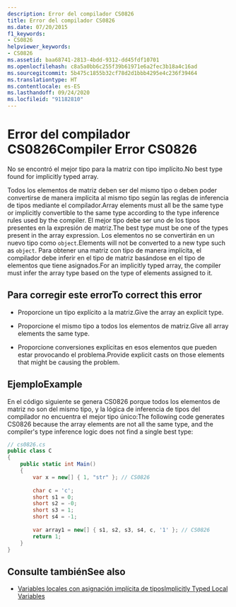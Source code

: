 ```yaml
---
description: Error del compilador CS0826
title: Error del compilador CS0826
ms.date: 07/20/2015
f1_keywords:
- CS0826
helpviewer_keywords:
- CS0826
ms.assetid: baa68741-2813-4bdd-9312-dd45fdf10701
ms.openlocfilehash: c8a5a0bb6c255f39b61971e6a2fec3b18a4c16ad
ms.sourcegitcommit: 5b475c1855b32cf78d2d1bbb4295e4c236f39464
ms.translationtype: HT
ms.contentlocale: es-ES
ms.lasthandoff: 09/24/2020
ms.locfileid: "91182810"
---
```

# <a name="compiler-error-cs0826"></a><span data-ttu-id="f630d-103">Error del compilador CS0826</span><span class="sxs-lookup"><span data-stu-id="f630d-103">Compiler Error CS0826</span></span>

<span data-ttu-id="f630d-104">No se encontró el mejor tipo para la matriz con tipo implícito.</span><span class="sxs-lookup"><span data-stu-id="f630d-104">No best type found for implicitly typed array.</span></span>  
  
 <span data-ttu-id="f630d-105">Todos los elementos de matriz deben ser del mismo tipo o deben poder convertirse de manera implícita al mismo tipo según las reglas de inferencia de tipos mediante el compilador.</span><span class="sxs-lookup"><span data-stu-id="f630d-105">Array elements must all be the same type or implicitly convertible to the same type according to the type inference rules used by the compiler.</span></span> <span data-ttu-id="f630d-106">El mejor tipo debe ser uno de los tipos presentes en la expresión de matriz.</span><span class="sxs-lookup"><span data-stu-id="f630d-106">The best type must be one of the types present in the array expression.</span></span> <span data-ttu-id="f630d-107">Los elementos no se convertirán en un nuevo tipo como `object`.</span><span class="sxs-lookup"><span data-stu-id="f630d-107">Elements will not be converted to a new type such as `object`.</span></span> <span data-ttu-id="f630d-108">Para obtener una matriz con tipo de manera implícita, el compilador debe inferir en el tipo de matriz basándose en el tipo de elementos que tiene asignados.</span><span class="sxs-lookup"><span data-stu-id="f630d-108">For an implicitly typed array, the compiler must infer the array type based on the type of elements assigned to it.</span></span>  
  
## <a name="to-correct-this-error"></a><span data-ttu-id="f630d-109">Para corregir este error</span><span class="sxs-lookup"><span data-stu-id="f630d-109">To correct this error</span></span>  
  
- <span data-ttu-id="f630d-110">Proporcione un tipo explícito a la matriz.</span><span class="sxs-lookup"><span data-stu-id="f630d-110">Give the array an explicit type.</span></span>  
  
- <span data-ttu-id="f630d-111">Proporcione el mismo tipo a todos los elementos de matriz.</span><span class="sxs-lookup"><span data-stu-id="f630d-111">Give all array elements the same type.</span></span>  
  
- <span data-ttu-id="f630d-112">Proporcione conversiones explícitas en esos elementos que pueden estar provocando el problema.</span><span class="sxs-lookup"><span data-stu-id="f630d-112">Provide explicit casts on those elements that might be causing the problem.</span></span>  
  
## <a name="example"></a><span data-ttu-id="f630d-113">Ejemplo</span><span class="sxs-lookup"><span data-stu-id="f630d-113">Example</span></span>  

 <span data-ttu-id="f630d-114">En el código siguiente se genera CS0826 porque todos los elementos de matriz no son del mismo tipo, y la lógica de inferencia de tipos del compilador no encuentra el mejor tipo único:</span><span class="sxs-lookup"><span data-stu-id="f630d-114">The following code generates CS0826 because the array elements are not all the same type, and the compiler's type inference logic does not find a single best type:</span></span>  
  
```csharp  
// cs0826.cs  
public class C  
{  
    public static int Main()  
    {  
        var x = new[] { 1, "str" }; // CS0826  
  
        char c = 'c';  
        short s1 = 0;  
        short s2 = -0;  
        short s3 = 1;  
        short s4 = -1;  
  
        var array1 = new[] { s1, s2, s3, s4, c, '1' }; // CS0826  
        return 1;  
    }  
}  
```  
  
## <a name="see-also"></a><span data-ttu-id="f630d-115">Consulte también</span><span class="sxs-lookup"><span data-stu-id="f630d-115">See also</span></span>

- [<span data-ttu-id="f630d-116">Variables locales con asignación implícita de tipos</span><span class="sxs-lookup"><span data-stu-id="f630d-116">Implicitly Typed Local Variables</span></span>](../../programming-guide/classes-and-structs/implicitly-typed-local-variables.md)
